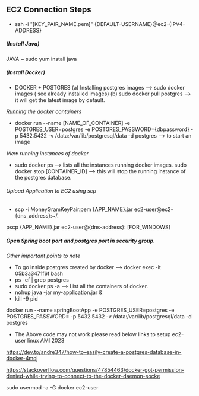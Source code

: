 
## EC2 Connection Steps


- ssh -i "[KEY_PAIR_NAME.pem]" {DEFAULT-USERNAME}@ec2-{IPV4-ADDRESS}

##### (Install Java)
JAVA ~ sudo yum install java
##### (Install Docker)
- DOCKER + POSTGRES
(a) Installing postgres images --> sudo docker images ( see already installed images)
(b) sudo docker pull postgres --> it will get the latest image by default.

_Running the docker containers_
- docker run --name [NAME_OF_CONTAINER] -e POSTGRES_USER=postgres -e POSTGRES_PASSWORD={dbpassword} -p 5432:5432 -v /data:/var/lib/postgresql/data -d postgres --> to start an image

_View running instances of docker_
- sudo docker ps --> lists all the instances running docker images.
	sudo docker stop [CONTAINER_ID] --> this will stop the running instance of the postgres database.

###### _Upload Application to EC2 using scp_

- scp -i MoneyGramKeyPair.pem {APP_NAME}.jar ec2-user@ec2-{dns_address}:~/.

pscp {APP_NAME}.jar ec2-user@{dns-address}: [FOR_WINDOWS]

##### Open Spring boot port and postgres port in security group.



_Other important points to note_

- To go inside postgres created by docker --> docker exec -it 05b3a3471f6f bash
- ps -ef | grep postgres
- sudo docker ps -a --> List all the containers of docker.
- nohup java -jar my-application.jar &
- kill -9 pid


docker run --name springBootApp -e POSTGRES_USER=postgres -e POSTGRES_PASSWORD= -p 5432:5432 -v /data:/var/lib/postgresql/data -d postgres

- The Above code may not work please read below links to setup ec2-user linux AMI 2023 

https://dev.to/andre347/how-to-easily-create-a-postgres-database-in-docker-4moj

https://stackoverflow.com/questions/47854463/docker-got-permission-denied-while-trying-to-connect-to-the-docker-daemon-socke

sudo usermod -a -G docker ec2-user
